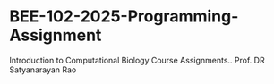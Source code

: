 # BEE-102-2025-Programming-Assignment
Introduction to Computational Biology Course Assignments..
Prof. DR Satyanarayan Rao
